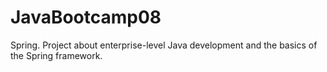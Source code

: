 # JavaBootcamp08
Spring. Project about enterprise-level Java development and the basics of the Spring framework.

